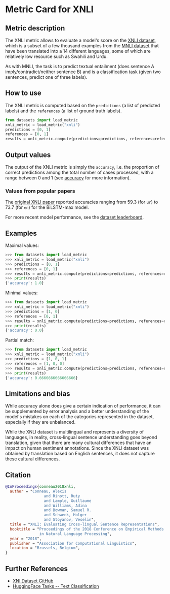 # Metric Card for XNLI

## Metric description

The XNLI metric allows to evaluate a model's score on the [XNLI dataset](https://huggingface.co/datasets/xnli), which is a subset of a few thousand examples from the [MNLI dataset](https://huggingface.co/datasets/glue/viewer/mnli) that have been translated into a 14 different languages, some of which are relatively low resource such as Swahili and Urdu.

As with MNLI, the task is to predict textual entailment (does sentence A imply/contradict/neither sentence B) and is a classification task (given two sentences, predict one of three labels).

## How to use 

The XNLI metric is computed based on the `predictions` (a list of predicted labels) and the `references` (a list of ground truth labels).

```python
from datasets import load_metric
xnli_metric = load_metric("xnli")
predictions = [0, 1]
references = [0, 1]
results = xnli_metric.compute(predictions=predictions, references=references)
```

## Output values

The output of the XNLI metric is simply the `accuracy`, i.e. the proportion of correct predictions among the total number of cases processed, with a range between 0 and 1 (see [accuracy](https://huggingface.co/metrics/accuracy) for more information). 

### Values from popular papers
The [original XNLI paper](https://arxiv.org/pdf/1809.05053.pdf) reported accuracies ranging from 59.3 (for `ur`) to 73.7 (for `en`) for the BiLSTM-max model.

For more recent model performance, see the [dataset leaderboard](https://paperswithcode.com/dataset/xnli).

## Examples 

Maximal values:

```python
>>> from datasets import load_metric
>>> xnli_metric = load_metric("xnli")
>>> predictions = [0, 1]
>>> references = [0, 1]
>>> results = xnli_metric.compute(predictions=predictions, references=references)
>>> print(results)
{'accuracy': 1.0}
```

Minimal values:

```python
>>> from datasets import load_metric
>>> xnli_metric = load_metric("xnli")
>>> predictions = [1, 0]
>>> references = [0, 1]
>>> results = xnli_metric.compute(predictions=predictions, references=references)
>>> print(results)
{'accuracy': 0.0}
```

Partial match:

```python
>>> from datasets import load_metric
>>> xnli_metric = load_metric("xnli")
>>> predictions = [1, 0, 1]
>>> references = [1, 0, 0]
>>> results = xnli_metric.compute(predictions=predictions, references=references)
>>> print(results)
{'accuracy': 0.6666666666666666}
```

## Limitations and bias

While accuracy alone does give a certain indication of performance, it can be supplemented by error analysis and a better understanding of the model's mistakes on each of the categories represented in the dataset, especially if they are unbalanced. 

While the XNLI dataset is multilingual and represents a diversity of languages, in reality, cross-lingual sentence understanding goes beyond translation, given that there are many cultural differences that have an impact on human sentiment annotations. Since the XNLI dataset was obtained by translation based on English sentences, it does not capture these cultural differences. 



## Citation

```bibtex
@InProceedings{conneau2018xnli,
  author = "Conneau, Alexis
                 and Rinott, Ruty
                 and Lample, Guillaume
                 and Williams, Adina
                 and Bowman, Samuel R.
                 and Schwenk, Holger
                 and Stoyanov, Veselin",
  title = "XNLI: Evaluating Cross-lingual Sentence Representations",
  booktitle = "Proceedings of the 2018 Conference on Empirical Methods
               in Natural Language Processing",
  year = "2018",
  publisher = "Association for Computational Linguistics",
  location = "Brussels, Belgium",
}
```
    
## Further References 

- [XNI Dataset GitHub](https://github.com/facebookresearch/XNLI)
- [HuggingFace Tasks -- Text Classification](https://huggingface.co/tasks/text-classification)
